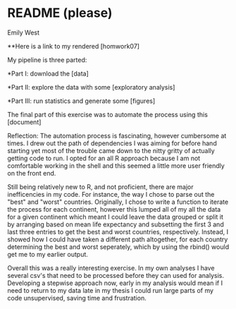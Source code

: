 README (please)
================
Emily West

**Here is a link to my rendered [homwork07]

My pipeline is three parted:
 
 *Part I: download the [data]
 
 *Part II: explore the data with some [exploratory analysis]
 
 *Part III: run statistics and generate some [figures]


The final part of this exercise was to automate the process using this [document]

Reflection: The automation process is fascinating, however cumbersome at times. I drew out the path of dependencies I was aiming for before hand starting yet most of the trouble came down to the nitty gritty of actually getting code to run. I opted for an all R approach because I am not comfortable working in the shell and this seemed a little more user friendly on the front end.

Still being relatively new to R, and not proficient, there are major inefficencies in my code. For instance, the way I chose to parse out the "best" and "worst" countries. Originally, I chose to write a function to iterate the process for each continent, however this lumped all of my all the data for a given continent which meant I could leave the data grouped or split it by arranging based on mean life expectancy and subsetting the first 3 and last three entries to get the best and worst countries, respectively. Instead, I showed how I could have taken a different path altogether, for each country determining the best and worst seperately, which by using the rbind() would get me to my earlier output.

Overall this was a really interesting exercise. In my own analyses I have several csv's that need to be processed before they can used for analysis. Developing a stepwise approach now, early in my analysis would mean if I need to return to my data late in my thesis I could run large parts of my code unsupervised, saving time and frustration.

 
 